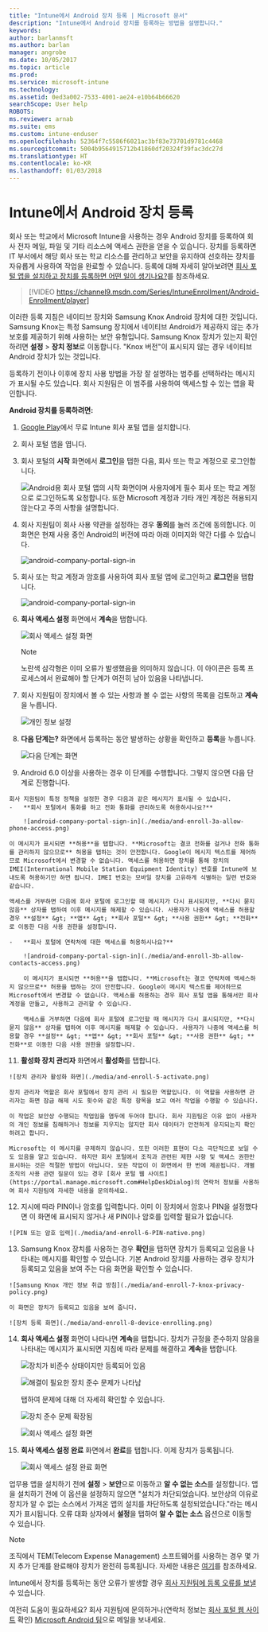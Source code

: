 ```yaml
---
title: "Intune에서 Android 장치 등록 | Microsoft 문서"
description: "Intune에서 Android 장치를 등록하는 방법을 설명합니다."
keywords: 
author: barlanmsft
ms.author: barlan
manager: angrobe
ms.date: 10/05/2017
ms.topic: article
ms.prod: 
ms.service: microsoft-intune
ms.technology: 
ms.assetid: 0ed3a002-7533-4001-ae24-e10b64b66620
searchScope: User help
ROBOTS: 
ms.reviewer: arnab
ms.suite: ems
ms.custom: intune-enduser
ms.openlocfilehash: 52364f7c5586f6021ac3bf83e73701d9781c4468
ms.sourcegitcommit: 5004b9564915712b41860df20324f39fac3dc27d
ms.translationtype: HT
ms.contentlocale: ko-KR
ms.lasthandoff: 01/03/2018
---
```

# <a name="enroll-your-android-device-in-intune"></a>Intune에서 Android 장치 등록

회사 또는 학교에서 Microsoft Intune을 사용하는 경우 Android 장치를 등록하여 회사 전자 메일, 파일 및 기타 리소스에 액세스 권한을 얻을 수 있습니다. 장치를 등록하면 IT 부서에서 해당 회사 또는 학교 리소스를 관리하고 보안을 유지하여 선호하는 장치를 자유롭게 사용하여 작업을 완료할 수 있습니다. 등록에 대해 자세히 알아보려면 [회사 포털 앱을 설치하고 장치를 등록하면 어떤 일이 생기나요?](what-happens-if-you-install-the-Company-Portal-app-and-enroll-your-device-in-intune-android.md)를 참조하세요.

> [!VIDEO https://channel9.msdn.com/Series/IntuneEnrollment/Android-Enrollment/player]

이러한 등록 지침은 네이티브 장치와 Samsung Knox Android 장치에 대한 것입니다. Samsung Knox는 특정 Samsung 장치에서 네이티브 Android가 제공하지 않는 추가 보호를 제공하기 위해 사용하는 보안 유형입니다. Samsung Knox 장치가 있는지 확인하려면 **설정** > **장치 정보**로 이동합니다. "Knox 버전"이 표시되지 않는 경우 네이티브 Android 장치가 있는 것입니다.

등록하기 전이나 이후에 장치 사용 방법을 가장 잘 설명하는 범주를 선택하라는 메시지가 표시될 수도 있습니다. 회사 지원팀은 이 범주를 사용하여 액세스할 수 있는 앱을 확인합니다.

**Android 장치를 등록하려면:**

1.  [Google Play](http://play.google.com/store/apps/details?id=com.microsoft.windowsintune.companyportal)에서 무료 Intune 회사 포털 앱을 설치합니다.

2.  회사 포털 앱을 엽니다.

3.  회사 포털의 **시작** 화면에서 **로그인**을 탭한 다음, 회사 또는 학교 계정으로 로그인합니다.

    ![Android용 회사 포털 앱의 시작 화면이며 사용자에게 필수 회사 또는 학교 계정으로 로그인하도록 요청합니다. 또한 Microsoft 계정과 기타 개인 계정은 허용되지 않는다고 주의 사항을 설명합니다.](./media/and-enroll-0-welcome-screen.png)   

4.  회사 지원팀이 회사 사용 약관을 설정하는 경우 **동의**를 눌러 조건에 동의합니다. 이 화면은 현재 사용 중인 Android의 버전에 따라 아래 이미지와 약간 다를 수 있습니다.

    ![android-company-portal-sign-in](./media/and-enroll-3-accept-terms.png)

5.  회사 또는 학교 계정과 암호를 사용하여 회사 포털 앱에 로그인하고 **로그인**을 탭합니다.

    ![android-company-portal-sign-in](./media/and-enroll-2-cp-sign-in.png)

6.  **회사 액세스 설정** 화면에서 **계속**을 탭합니다.

    ![회사 액세스 설정 화면](/intune/media/android_cp_enroll_01_1709_new.png)

    > [!NOTE]
    > 노란색 삼각형은 이미 오류가 발생했음을 의미하지 않습니다. 이 아이콘은 등록 프로세스에서 완료해야 할 단계가 여전히 남아 있음을 나타냅니다.

7.  회사 지원팀이 장치에서 볼 수 있는 사항과 볼 수 없는 사항의 목록을 검토하고 **계속**을 누릅니다.

    ![개인 정보 설정](/intune/media/android_cp_enroll_02_after_1710.png)

9.  **다음 단계는?** 화면에서 등록하는 동안 발생하는 상황을 확인하고 **등록**을 누릅니다.

    ![다음 단계는 화면](/intune/media/android_cp_enroll_03_after_1710.png)

10.  Android 6.0 이상을 사용하는 경우 이 단계를 수행합니다. 그렇지 않으면 다음 단계로 진행합니다.

    회사 지원팀이 특정 정책을 설정한 경우 다음과 같은 메시지가 표시될 수 있습니다.
    -   **회사 포털에서 통화를 하고 전화 통화를 관리하도록 허용하시나요?**

        ![android-company-portal-sign-in](./media/and-enroll-3a-allow-phone-access.png)

    이 메시지가 표시되면 **허용**을 탭합니다. **Microsoft는 결코 전화를 걸거나 전화 통화를 관리하지 않으므로** 허용을 탭하는 것이 안전합니다. Google이 메시지 텍스트를 제어하므로 Microsoft에서 변경할 수 없습니다. 액세스를 허용하면 장치를 통해 장치의 IMEI(International Mobile Station Equipment Identity) 번호를 Intune에 보내도록 허용하기만 하면 됩니다. IMEI 번호는 모바일 장치를 고유하게 식별하는 일련 번호와 같습니다.

    액세스를 거부하면 다음에 회사 포털에 로그인할 때 메시지가 다시 표시되지만, **다시 묻지 않음** 상자를 탭하여 이후 메시지를 해제할 수 있습니다. 사용자가 나중에 액세스를 허용할 경우 **설정** &gt; **앱** &gt; **회사 포털** &gt; **사용 권한** &gt; **전화**로 이동한 다음 사용 권한을 설정합니다.

    -   **회사 포털에 연락처에 대한 액세스를 허용하시나요?**

        ![android-company-portal-sign-in](./media/and-enroll-3b-allow-contacts-access.png)

        이 메시지가 표시되면 **허용**을 탭합니다. **Microsoft는 결코 연락처에 액세스하지 않으므로** 허용을 탭하는 것이 안전합니다. Google이 메시지 텍스트를 제어하므로 Microsoft에서 변경할 수 없습니다. 액세스를 허용하는 경우 회사 포털 앱을 통해서만 회사 계정을 만들고, 사용하고 관리할 수 있습니다.

        액세스를 거부하면 다음에 회사 포털에 로그인할 때 메시지가 다시 표시되지만, **다시 묻지 않음** 상자를 탭하여 이후 메시지를 해제할 수 있습니다. 사용자가 나중에 액세스를 허용할 경우 **설정** &gt; **앱** &gt; **회사 포털** &gt; **사용 권한** &gt; **전화**로 이동한 다음 사용 권한을 설정합니다.

11.  **활성화 장치 관리자** 화면에서 **활성화**를 탭합니다.

    ![장치 관리자 활성화 화면](./media/and-enroll-5-activate.png)

    장치 관리자 역할은 회사 포털에서 장치 관리 시 필요한 역할입니다. 이 역할을 사용하면 관리자는 화면 잠금 해제 시도 횟수와 같은 특정 항목을 보고 여러 작업을 수행할 수 있습니다.

    이 작업은 보안상 수행되는 작업임을 염두에 두어야 합니다. 회사 지원팀은 이유 없이 사용자의 개인 정보를 침해하거나 정보를 지우지는 않지만 회사 데이터가 안전하게 유지되는지 확인하려고 합니다.

    Microsoft는 이 메시지를 규제하지 않습니다. 또한 이러한 표현이 다소 극단적으로 보일 수도 있음을 알고 있습니다. 하지만 회사 포털에서 조직과 관련된 제한 사항 및 액세스 권한만 표시하는 것은 적절한 방법이 아닙니다. 모든 작업이 이 화면에서 한 번에 제공됩니다. 개별 조직의 사용 관련 질문이 있는 경우 [회사 포털 웹 사이트](https://portal.manage.microsoft.com#HelpDeskDialog)의 연락처 정보를 사용하여 회사 지원팀에 자세한 내용을 문의하세요.

12.  지시에 따라 PIN이나 암호를 입력합니다. 이미 이 장치에서 암호나 PIN을 설정했다면 이 화면에 표시되지 않거나 새 PIN이나 암호를 입력할 필요가 없습니다.

    ![PIN 또는 암호 입력](./media/and-enroll-6-PIN-native.png)

13.  Samsung Knox 장치를 사용하는 경우 **확인**을 탭하면 장치가 등록되고 있음을 나타내는 메시지를 확인할 수 있습니다. 기본 Android 장치를 사용하는 경우 장치가 등록되고 있음을 보여 주는 다음 화면을 확인할 수 있습니다.

    ![Samsung Knox 개인 정보 취급 방침](./media/and-enroll-7-knox-privacy-policy.png)

    이 화면은 장치가 등록되고 있음을 보여 줍니다.

    ![장치 등록 화면](./media/and-enroll-8-device-enrolling.png)

14. **회사 액세스 설정** 화면이 나타나면 **계속**을 탭합니다. 장치가 규정을 준수하지 않음을 나타내는 메시지가 표시되면 지침에 따라 문제를 해결하고 **계속**을 탭합니다.

    ![장치가 비준수 상태이지만 등록되어 있음](/intune/media/android_cp_enroll_05_post_1709.png)

    ![해결이 필요한 장치 준수 문제가 나타남](/intune/media/android_cp_enroll_03_post_1709.png)

    탭하여 문제에 대해 더 자세히 확인할 수 있습니다.

    ![장치 준수 문제 확장됨](/intune/media/android_cp_enroll_04_post_1709.png)

    ![회사 액세스 설정 화면](./media/and-enroll-9d-comp-access-setup.png)  

15. **회사 액세스 설정 완료** 화면에서 **완료**를 탭합니다. 이제 장치가 등록됩니다.

    ![회사 액세스 설정 완료 화면](./media/and-enroll-10-comp-access-setup-complete.png)

업무용 앱을 설치하기 전에 **설정** &gt; **보안**으로 이동하고 **알 수 없는 소스**를 설정합니다. 앱을 설치하기 전에 이 옵션을 설정하지 않으면 "설치가 차단되었습니다. 보안상의 이유로 장치가 알 수 없는 소스에서 가져온 앱의 설치를 차단하도록 설정되었습니다."라는 메시지가 표시됩니다. 오류 대화 상자에서 **설정**을 탭하여 **알 수 없는 소스** 옵션으로 이동할 수 있습니다.

> [!Note]
> 조직에서 TEM(Telecom Expense Management) 소프트웨어를 사용하는 경우 몇 가지 추가 단계를 완료해야 장치가 완전히 등록됩니다. 자세한 내용은 [여기](enroll-your-device-with-telecom-expense-management-android.md)를 참조하세요.

Intune에서 장치를 등록하는 동안 오류가 발생할 경우 [회사 지원팀에 등록 오류를 보낼](send-enrollment-errors-to-your-it-admin-android.md) 수 있습니다.

여전히 도움이 필요하세요? 회사 지원팀에 문의하거나(연락처 정보는 [회사 포털 웹 사이트](https://portal.manage.microsoft.com#HelpDeskDialog) 확인) <a href="mailto:wintunedroidfbk@microsoft.com?subject=I'm having trouble with enrolling my Android device&body=Describe the issue you're experiencing here.">Microsoft Android 팀</a>으로 메일을 보내세요.
